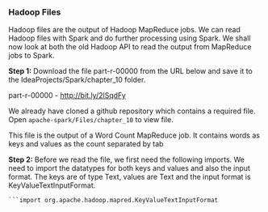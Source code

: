 

### Hadoop Files

Hadoop files are the output of Hadoop MapReduce jobs. We can read Hadoop files with Spark and do further processing using Spark. We shall now look at both the old Hadoop API to read the output from MapReduce jobs to Spark.
 


**Step 1:** Download the file part-r-00000 from the URL below and save it to the IdeaProjects/Spark/chapter_10 folder.

part-r-00000 - http://bit.ly/2lSqdFy

We already have cloned a github repository which contains a required file. Open `apache-spark/Files/chapter_10` to view file.

This file is the output of a Word Count MapReduce job. It contains words as keys and values as the count separated by tab

**Step 2:** Before we read the file, we first need the following imports. We need to import the datatypes for both keys and values and also the input format. The keys are of type Text, values are Text and the input format is KeyValueTextInputFormat.

```import org.apache.hadoop.io.Text
```import org.apache.hadoop.mapred.KeyValueTextInputFormat
 


